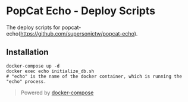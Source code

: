 # PopCat Echo - Deploy Scripts

The deploy scripts for popcat-echo(<https://github.com/supersonictw/popcat-echo>).

## Installation

```shell
docker-compose up -d
docker exec echo initialize_db.sh
# "echo" is the name of the docker container, which is running the "echo" process.
```

> Powered by [docker-compose](https://docs.docker.com/compose/)
